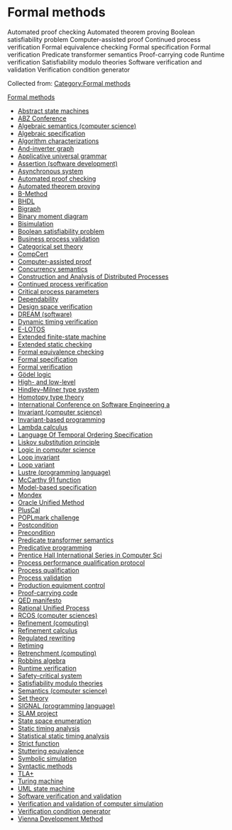 # Formal methods

Automated proof checking
Automated theorem proving
Boolean satisfiability problem
Computer-assisted proof
Continued process verification
Formal equivalence checking
Formal specification
Formal verification
Predicate transformer semantics
Proof-carrying code
Runtime verification
Satisfiability modulo theories
Software verification and validation
Verification condition generator



Collected from: [Category:Formal methods](https://en.wikipedia.org/wiki/Category:Formal_methods?oldformat=true)

[Formal methods](https://en.wikipedia.org/wiki/Formal_methods)
  - [Abstract state machines](https://en.wikipedia.org/wiki/Abstract_state_machines)
  - [ABZ Conference](https://en.wikipedia.org/wiki/ABZ_Conference)
  - [Algebraic semantics (computer science)](https://en.wikipedia.org/wiki/Algebraic_semantics_(computer_science))
  - [Algebraic specification](https://en.wikipedia.org/wiki/Algebraic_specification)
  - [Algorithm characterizations](https://en.wikipedia.org/wiki/Algorithm_characterizations)
  - [And-inverter graph](https://en.wikipedia.org/wiki/And-inverter_graph)
  - [Applicative universal grammar](https://en.wikipedia.org/wiki/Applicative_universal_grammar)
  - [Assertion (software development)](https://en.wikipedia.org/wiki/Assertion_(software_development))
  - [Asynchronous system](https://en.wikipedia.org/wiki/Asynchronous_system)
  - [Automated proof checking](https://en.wikipedia.org/wiki/Automated_proof_checking)
  - [Automated theorem proving](https://en.wikipedia.org/wiki/Automated_theorem_proving)
  - [B-Method](https://en.wikipedia.org/wiki/B-Method)
  - [BHDL](https://en.wikipedia.org/wiki/BHDL)
  - [Bigraph](https://en.wikipedia.org/wiki/Bigraph)
  - [Binary moment diagram](https://en.wikipedia.org/wiki/Binary_moment_diagram)
  - [Bisimulation](https://en.wikipedia.org/wiki/Bisimulation)
  - [Boolean satisfiability problem](https://en.wikipedia.org/wiki/Boolean_satisfiability_problem)
  - [Business process validation](https://en.wikipedia.org/wiki/Business_process_validation)
  - [Categorical set theory](https://en.wikipedia.org/wiki/Categorical_set_theory)
  - [CompCert](https://en.wikipedia.org/wiki/CompCert)
  - [Computer-assisted proof](https://en.wikipedia.org/wiki/Computer-assisted_proof)
  - [Concurrency semantics](https://en.wikipedia.org/wiki/Concurrency_semantics)
  - [Construction and Analysis of Distributed Processes](https://en.wikipedia.org/wiki/Construction_and_Analysis_of_Distributed_Processes)
  - [Continued process verification](https://en.wikipedia.org/wiki/Continued_process_verification)
  - [Critical process parameters](https://en.wikipedia.org/wiki/Critical_process_parameters)
  - [Dependability](https://en.wikipedia.org/wiki/Dependability)
  - [Design space verification](https://en.wikipedia.org/wiki/Design_space_verification)
  - [DREAM (software)](https://en.wikipedia.org/wiki/DREAM_(software))
  - [Dynamic timing verification](https://en.wikipedia.org/wiki/Dynamic_timing_verification)
  - [E-LOTOS](https://en.wikipedia.org/wiki/E-LOTOS)
  - [Extended finite-state machine](https://en.wikipedia.org/wiki/Extended_finite-state_machine)
  - [Extended static checking](https://en.wikipedia.org/wiki/Extended_static_checking)
  - [Formal equivalence checking](https://en.wikipedia.org/wiki/Formal_equivalence_checking)
  - [Formal specification](https://en.wikipedia.org/wiki/Formal_specification)
  - [Formal verification](https://en.wikipedia.org/wiki/Formal_verification)
  - [Gödel logic](https://en.wikipedia.org/wiki/G%C3%B6del_logic)
  - [High- and low-level](https://en.wikipedia.org/wiki/High-_and_low-level)
  - [Hindley–Milner type system](https://en.wikipedia.org/wiki/Hindley%E2%80%93Milner_type_system)
  - [Homotopy type theory](https://en.wikipedia.org/wiki/Homotopy_type_theory)
  - [International Conference on Software Engineering a](https://en.wikipedia.org/wiki/International_Conference_on_Software_Engineering_and_Formal_Methods)
  - [Invariant (computer science)](https://en.wikipedia.org/wiki/Invariant_(computer_science))
  - [Invariant-based programming](https://en.wikipedia.org/wiki/Invariant-based_programming)
  - [Lambda calculus](https://en.wikipedia.org/wiki/Lambda_calculus)
  - [Language Of Temporal Ordering Specification](https://en.wikipedia.org/wiki/Language_Of_Temporal_Ordering_Specification)
  - [Liskov substitution principle](https://en.wikipedia.org/wiki/Liskov_substitution_principle)
  - [Logic in computer science](https://en.wikipedia.org/wiki/Logic_in_computer_science)
  - [Loop invariant](https://en.wikipedia.org/wiki/Loop_invariant)
  - [Loop variant](https://en.wikipedia.org/wiki/Loop_variant)
  - [Lustre (programming language)](https://en.wikipedia.org/wiki/Lustre_(programming_language))
  - [McCarthy 91 function](https://en.wikipedia.org/wiki/McCarthy_91_function)
  - [Model-based specification](https://en.wikipedia.org/wiki/Model-based_specification)
  - [Mondex](https://en.wikipedia.org/wiki/Mondex)
  - [Oracle Unified Method](https://en.wikipedia.org/wiki/Oracle_Unified_Method)
  - [PlusCal](https://en.wikipedia.org/wiki/PlusCal)
  - [POPLmark challenge](https://en.wikipedia.org/wiki/POPLmark_challenge)
  - [Postcondition](https://en.wikipedia.org/wiki/Postcondition)
  - [Precondition](https://en.wikipedia.org/wiki/Precondition)
  - [Predicate transformer semantics](https://en.wikipedia.org/wiki/Predicate_transformer_semantics)
  - [Predicative programming](https://en.wikipedia.org/wiki/Predicative_programming)
  - [Prentice Hall International Series in Computer Sci](https://en.wikipedia.org/wiki/Prentice_Hall_International_Series_in_Computer_Science)
  - [Process performance qualification protocol](https://en.wikipedia.org/wiki/Process_performance_qualification_protocol)
  - [Process qualification](https://en.wikipedia.org/wiki/Process_qualification)
  - [Process validation](https://en.wikipedia.org/wiki/Process_validation)
  - [Production equipment control](https://en.wikipedia.org/wiki/Production_equipment_control)
  - [Proof-carrying code](https://en.wikipedia.org/wiki/Proof-carrying_code)
  - [QED manifesto](https://en.wikipedia.org/wiki/QED_manifesto)
  - [Rational Unified Process](https://en.wikipedia.org/wiki/Rational_Unified_Process)
  - [RCOS (computer sciences)](https://en.wikipedia.org/wiki/RCOS_(computer_sciences))
  - [Refinement (computing)](https://en.wikipedia.org/wiki/Refinement_(computing))
  - [Refinement calculus](https://en.wikipedia.org/wiki/Refinement_calculus)
  - [Regulated rewriting](https://en.wikipedia.org/wiki/Regulated_rewriting)
  - [Retiming](https://en.wikipedia.org/wiki/Retiming)
  - [Retrenchment (computing)](https://en.wikipedia.org/wiki/Retrenchment_(computing))
  - [Robbins algebra](https://en.wikipedia.org/wiki/Robbins_algebra)
  - [Runtime verification](https://en.wikipedia.org/wiki/Runtime_verification)
  - [Safety-critical system](https://en.wikipedia.org/wiki/Safety-critical_system)
  - [Satisfiability modulo theories](https://en.wikipedia.org/wiki/Satisfiability_modulo_theories)
  - [Semantics (computer science)](https://en.wikipedia.org/wiki/Semantics_(computer_science))
  - [Set theory](https://en.wikipedia.org/wiki/Set_theory)
  - [SIGNAL (programming language)](https://en.wikipedia.org/wiki/SIGNAL_(programming_language))
  - [SLAM project](https://en.wikipedia.org/wiki/SLAM_project)
  - [State space enumeration](https://en.wikipedia.org/wiki/State_space_enumeration)
  - [Static timing analysis](https://en.wikipedia.org/wiki/Static_timing_analysis)
  - [Statistical static timing analysis](https://en.wikipedia.org/wiki/Statistical_static_timing_analysis)
  - [Strict function](https://en.wikipedia.org/wiki/Strict_function)
  - [Stuttering equivalence](https://en.wikipedia.org/wiki/Stuttering_equivalence)
  - [Symbolic simulation](https://en.wikipedia.org/wiki/Symbolic_simulation)
  - [Syntactic methods](https://en.wikipedia.org/wiki/Syntactic_methods)
  - [TLA+](https://en.wikipedia.org/wiki/TLA%2B)
  - [Turing machine](https://en.wikipedia.org/wiki/Turing_machine)
  - [UML state machine](https://en.wikipedia.org/wiki/UML_state_machine)
  - [Software verification and validation](https://en.wikipedia.org/wiki/Software_verification_and_validation)
  - [Verification and validation of computer simulation](https://en.wikipedia.org/wiki/Verification_and_validation_of_computer_simulation_models)
  - [Verification condition generator](https://en.wikipedia.org/wiki/Verification_condition_generator)
  - [Vienna Development Method](https://en.wikipedia.org/wiki/Vienna_Development_Method)

